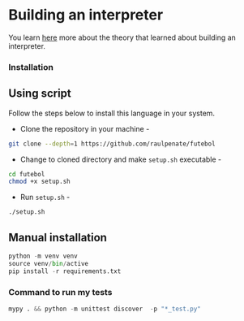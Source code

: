 # Building an interpreter

You learn [here](https://github.com/raulpenate/futebol/blob/main/info/README.md) more about the theory that learned about building an interpreter.

### Installation
## Using script
Follow the steps below to install this language in your system.
- Clone the repository in your machine - 
```sh
git clone --depth=1 https://github.com/raulpenate/futebol
```
- Change to cloned directory and make `setup.sh` executable - 
```sh
cd futebol
chmod +x setup.sh
```

- Run `setup.sh` -
```sh
./setup.sh
```

## Manual installation

```python
python -m venv venv
source venv/bin/active
pip install -r requirements.txt
```

### Command to run my tests
```python
mypy . && python -m unittest discover  -p "*_test.py"
```

